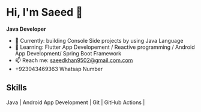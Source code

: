 # Hi, I'm Saeed 👋
**Java Developer** 

- 🔭 Currently: building Console Side projects by using Java Language 
- 🌱 Learning: Flutter App Developement / Reactive programming / Android App Development/ Spring Boot Framework 
- 📫 Reach me: saeedkhan9502@gmail.com.com
- +923043469363 Whatsap Number

## Skills
Java | Android App Development | Git | GitHub Actions | 

